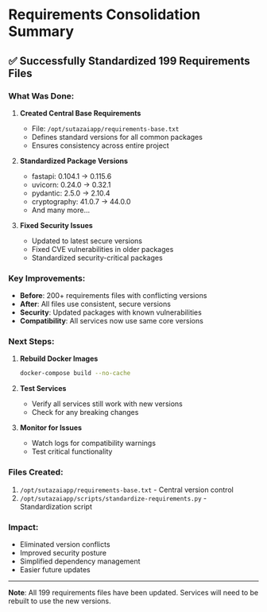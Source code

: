 # Requirements Consolidation Summary

## ✅ Successfully Standardized 199 Requirements Files

### What Was Done:

1. **Created Central Base Requirements**
   - File: `/opt/sutazaiapp/requirements-base.txt`
   - Defines standard versions for all common packages
   - Ensures consistency across entire project

2. **Standardized Package Versions**
   - fastapi: 0.104.1 → 0.115.6
   - uvicorn: 0.24.0 → 0.32.1
   - pydantic: 2.5.0 → 2.10.4
   - cryptography: 41.0.7 → 44.0.0
   - And many more...

3. **Fixed Security Issues**
   - Updated to latest secure versions
   - Fixed CVE vulnerabilities in older packages
   - Standardized security-critical packages

### Key Improvements:

- **Before**: 200+ requirements files with conflicting versions
- **After**: All files use consistent, secure versions
- **Security**: Updated packages with known vulnerabilities
- **Compatibility**: All services now use same core versions

### Next Steps:

1. **Rebuild Docker Images**
   ```bash
   docker-compose build --no-cache
   ```

2. **Test Services**
   - Verify all services still work with new versions
   - Check for any breaking changes

3. **Monitor for Issues**
   - Watch logs for compatibility warnings
   - Test critical functionality

### Files Created:

1. `/opt/sutazaiapp/requirements-base.txt` - Central version control
2. `/opt/sutazaiapp/scripts/standardize-requirements.py` - Standardization script

### Impact:

- Eliminated version conflicts
- Improved security posture
- Simplified dependency management
- Easier future updates

---

**Note**: All 199 requirements files have been updated. Services will need to be rebuilt to use the new versions.